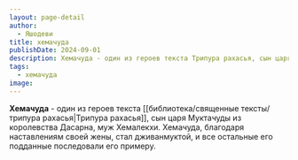 ```yaml
---
layout: page-detail
author:
  - Яшодеви
title: хемачуда
publishDate: 2024-09-01
description: Хемачуда - один из героев текста Трипура рахасья, сын царя Муктачуды из королевства Дасарна, муж Хемалекхи. Хемачуда благодаря наставлениям своей жены Хемачуды стал дживанмуктой, и все остальные его подданные последовали его примеру.
tags:
  - хемачуда
image:
---
```

**Хемачуда** - один из героев текста [[библиотека/священные тексты/трипура рахасья|Трипура рахасья]], сын царя Муктачуды из королевства Дасарна, муж Хемалекхи. Хемачуда, благодаря наставлениям своей жены, стал дживанмуктой, и все остальные его подданные последовали его примеру.


